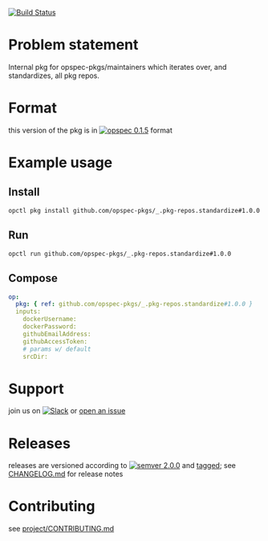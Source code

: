 [![Build Status](https://travis-ci.org/opspec-pkgs/_.pkg-repos.standardize.svg?branch=master)](https://travis-ci.org/opspec-pkgs/_.pkg-repos.standardize)

# Problem statement

Internal pkg for opspec-pkgs/maintainers which iterates over, and standardizes, all pkg repos.

# Format

this version of the pkg is in [![opspec 0.1.5](https://img.shields.io/badge/opspec-0.1.5-brightgreen.svg?colorA=6b6b6b&colorB=fc16be)](https://opspec.io/0.1.5/packages.html) format

# Example usage

## Install

```shell
opctl pkg install github.com/opspec-pkgs/_.pkg-repos.standardize#1.0.0
```

## Run

```
opctl run github.com/opspec-pkgs/_.pkg-repos.standardize#1.0.0
```

## Compose

```yaml
op:
  pkg: { ref: github.com/opspec-pkgs/_.pkg-repos.standardize#1.0.0 }
  inputs:
    dockerUsername:
    dockerPassword:
    githubEmailAddress:
    githubAccessToken:
    # params w/ default
    srcDir:
```

# Support

join us on
[![Slack](https://opspec-slackin.herokuapp.com/badge.svg)](https://opspec-slackin.herokuapp.com/)
or
[open an issue](https://github.com/opspec-pkgs/_.pkg-repos.standardize/issues)

# Releases

releases are versioned according to
[![semver 2.0.0](https://img.shields.io/badge/semver-2.0.0-brightgreen.svg)](http://semver.org/spec/v2.0.0.html)
and [tagged](https://git-scm.com/book/en/v2/Git-Basics-Tagging); see
[CHANGELOG.md](CHANGELOG.md) for release notes

# Contributing

see
[project/CONTRIBUTING.md](https://github.com/opspec-pkgs/project/blob/master/CONTRIBUTING.md)
